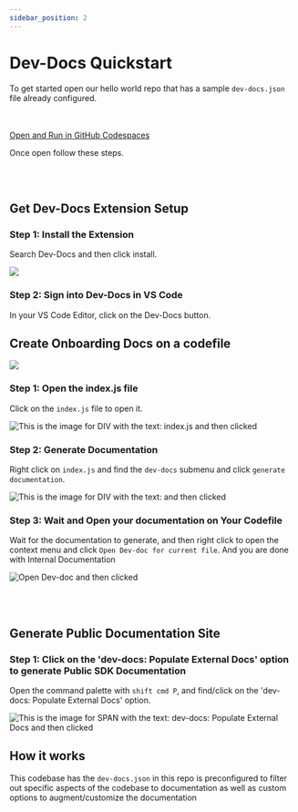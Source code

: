 ```yaml
---
sidebar_position: 2
---
```



# Dev-Docs Quickstart

To get started open our hello world repo that has a sample `dev-docs.json` file already configured.

<br></br>
[Open and Run in GitHub Codespaces](https://codespaces.new/team-dev-docs/spriteAI)

Once open follow these steps.

<br></br>

## Get Dev-Docs Extension Setup

### Step 1: Install the Extension

Search Dev-Docs and then click install.

![](/img/install_the_vscode_extension/step_4.png)

### Step 2: Sign into Dev-Docs in VS Code

In your VS Code Editor, click on the Dev-Docs button.

## Create Onboarding Docs on a codefile

![](/img/customize_your_ai_generation/step_1.png)

### Step 1: Open the index.js file

Click on the `index.js` file to open it.

![This is the image for DIV with the text: index.js and then clicked](/img/devdocs_quickstart/step_2.png)

### Step 2: Generate Documentation

Right click on `index.js` and find the `dev-docs` submenu and click `generate documentation`.

![This is the image for DIV with the text:  and then clicked](/img/devdocs_quickstart/step_3.png)

### Step 3: Wait and Open your documentation on Your Codefile

Wait for the documentation to generate, and then right click to open the context menu and click `Open Dev-doc for current file`.  And you are done with Internal Documentation

![Open Dev-doc and then clicked](/img/devdocs_quickstart/step_4.png)

<br></br>
## Generate Public Documentation Site

### Step 1: Click on the 'dev-docs: Populate External Docs' option to generate Public SDK Documentation

Open the command palette with `shift cmd P`, and find/click on the 'dev-docs: Populate External Docs' option.

![This is the image for SPAN with the text: dev-docs: Populate External Docs and then clicked](/img/devdocs_quickstart/step_5.png)

## How it works

This codebase has the `dev-docs.json` in this repo is preconfigured to filter out specific aspects of the codebase to documentation as well as custom options to augment/customize the documentation
  
  
